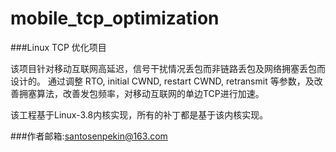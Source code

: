 mobile_tcp_optimization
=======================

###Linux TCP 优化项目

该项目针对移动互联网高延迟，信号干扰情况丢包而非链路丢包及网络拥塞丢包而设计的。
通过调整 RTO, initial CWND, restart CWND, retransmit 等参数，及改善拥塞算法，改善发包频率，对移动互联网的单边TCP进行加速。

该工程基于Linux-3.8内核实现，所有的补丁都是基于该内核实现。

###作者邮箱:santosenpekin@163.com
